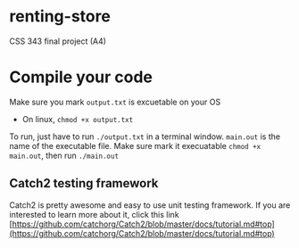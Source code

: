 # renting-store
CSS 343 final project (A4)

# Compile your code
Make sure you mark `output.txt` is excuetable on your OS
* On linux, `chmod +x output.txt`

To run, just have to run `./output.txt` in a terminal window.
`main.out` is the name of the executable file.
Make sure mark it execuatable `chmod +x main.out`, then run `./main.out`

## Catch2 testing framework
Catch2 is pretty awesome and easy to use unit testing framework. If you are interested to learn more about it, click this link
[https://github.com/catchorg/Catch2/blob/master/docs/tutorial.md#top](https://github.com/catchorg/Catch2/blob/master/docs/tutorial.md#top)
